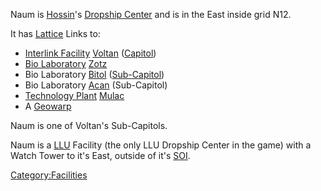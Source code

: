 Naum is [Hossin](Hossin "wikilink")'s [Dropship
Center](Dropship_Center "wikilink") and is in the East inside grid N12.

It has [Lattice](Lattice "wikilink") Links to:

-   [Interlink Facility](Interlink_Facility "wikilink")
    [Voltan](Voltan "wikilink") ([Capitol](Capitol "wikilink"))
-   [Bio Laboratory](Bio_Laboratory "wikilink") [Zotz](Zotz "wikilink")
-   Bio Laboratory [Bitol](Bitol "wikilink")
    ([Sub-Capitol](Sub-Capitol "wikilink"))
-   Bio Laboratory [Acan](Acan "wikilink") (Sub-Capitol)
-   [Technology Plant](Technology_Plant "wikilink")
    [Mulac](Mulac "wikilink")
-   A [Geowarp](Geowarp "wikilink")

Naum is one of Voltan's Sub-Capitols.

Naum is a [LLU](LLU "wikilink") Facility (the only LLU Dropship Center
in the game) with a Watch Tower to it's East, outside of it's
[SOI](SOI "wikilink").

[Category:Facilities](Category:Facilities "wikilink")